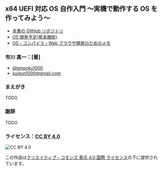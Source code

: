 
## x64 UEFI 対応 OS 自作入門 ～実機で動作する OS を作ってみよう～

* [本書の GitHub リポジトリ](https://github.com/tenpoku1000/tenpoku-book)
* [OS 開発予定(基本機能)](https://gist.github.com/tenpoku1000/717524125c38cbdc2271817ae4aa57d2)
* [OS・コンパイラ・Web ブラウザ開発のためのメモ](https://gist.github.com/tenpoku1000/eea7139aca37c5394ef6efb09130338b)

### 市川 真一：[著]

* [@tenpoku1000](https://twitter.com/tenpoku1000)
* suigun1000@gmail.com

### まえがき

TODO

### 謝辞

TODO

### ライセンス：[CC BY 4.0](https://creativecommons.org/licenses/by/4.0/deed.ja)
![CC BY 4.0](https://i.creativecommons.org/l/by/4.0/88x31.png)

この作品は[クリエイティブ・コモンズ 表示 4.0 国際 ライセンス](https://creativecommons.org/licenses/by/4.0/deed.ja)の下に提供されています。

